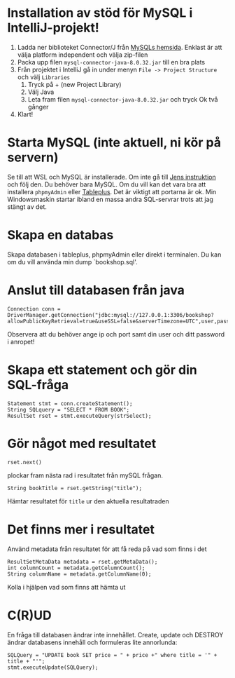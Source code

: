 # Installation av stöd för MySQL i IntelliJ-projekt!

1. Ladda ner biblioteket Connector/J från [MySQLs hemsida](https://dev.mysql.com/downloads/connector/j/). Enklast är att välja platform independent och välja zip-filen
2. Packa upp filen `mysql-connector-java-8.0.32.jar` till en bra plats
3. Från projektet i IntelliJ gå in under menyn `File -> Project Structure` och välj `Libraries`
    1. Tryck på + (new Project Library) 
    2. Välj Java
    3. Leta fram filen `mysql-connector-java-8.0.32.jar` och tryck Ok två gånger
4. Klart!

# Starta MySQL (inte aktuell, ni kör på servern)

Se till att WSL och MySQL är installerade. Om inte gå till [Jens instruktion](https://github.com/jensnti/Webbserverprogrammering/blob/master/utvecklarmiljo/wsl.md)
och följ den. Du behöver bara MySQL. Om du vill kan det vara bra att installera `phpmyAdmin` eller [Tableplus](https://tableplus.com/). Det är viktigt att portarna är ok. 
Min Windowsmaskin startar ibland en massa andra SQL-servrar trots att jag stängt av det.

# Skapa en databas
Skapa databasen i tableplus, phpmyAdmin eller direkt i terminalen. Du kan om du vill använda min dump `bookshop.sql'.

# Anslut till databasen från java    
    Connection conn = DriverManager.getConnection("jdbc:mysql://127.0.0.1:3306/bookshop? allowPublicKeyRetrieval=true&useSSL=false&serverTimezone=UTC",user,password);

Observera att du behöver ange ip och port samt din user och ditt password i anropet!

# Skapa ett statement och gör din SQL-fråga
    Statement stmt = conn.createStatement();
    String SQLquery = "SELECT * FROM BOOK";
    ResultSet rset = stmt.executeQuery(strSelect);

# Gör något med resultatet
    rset.next()

plockar fram nästa rad i resultatet från mySQL frågan. 
    
    String bookTitle = rset.getString("title");
    
Hämtar resultatet för `title` ur den aktuella resultatraden

# Det finns mer i resultatet
Använd metadata från resultatet för att få reda på vad som finns i det

    ResultSetMetaData metadata = rset.getMetaData();
    int columnCount = metadata.getColumnCount();
    String columnName = metadata.getColumnName(0);

Kolla i hjälpen vad som finns att hämta ut

# C(R)UD
En fråga till databasen ändrar inte innehållet. Create, update och 
DESTROY ändrar databasens innehåll och formuleras lite annorlunda:

    SQLQuery = "UPDATE book SET price = " + price +" where title = '" + title + "'";
    stmt.executeUpdate(SQLQuery);

